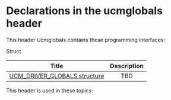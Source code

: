 # Declarations in the ucmglobals header
This header Ucmglobals contains these programming interfaces:

Struct

| Title        | Description    |
| ------------- |:-------------:|
| [UCM_DRIVER_GLOBALS structure](ns-ucmglobals--ucm-driver-globals.md) | TBD |

This header is used in these topics:

